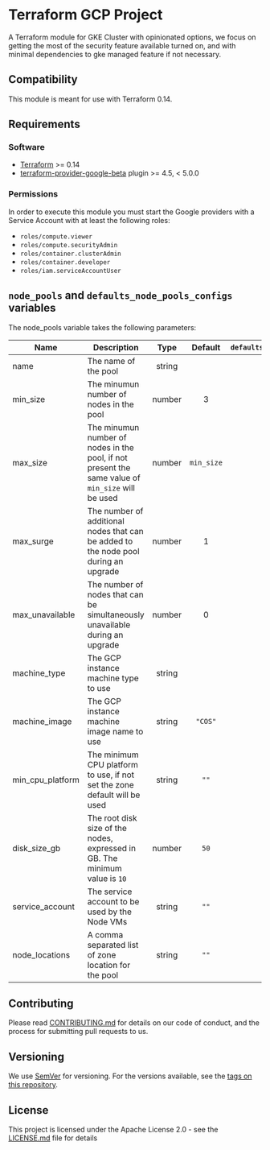 # Terraform GCP Project

A Terraform module for GKE Cluster with opinionated options, we focus on getting the most of the security feature
available turned on, and with minimal dependencies to gke managed feature if not necessary.

## Compatibility

This module is meant for use with Terraform 0.14.

## Requirements

### Software

- [Terraform][terraform] >= 0.14
- [terraform-provider-google-beta][provider-google-beta] plugin >= 4.5, < 5.0.0

### Permissions

In order to execute this module you must start the Google providers with a Service Account
with at least the following roles:

- `roles/compute.viewer`
- `roles/compute.securityAdmin`
- `roles/container.clusterAdmin`
- `roles/container.developer`
- `roles/iam.serviceAccountUser`

## `node_pools` and `defaults_node_pools_configs` variables

The node_pools variable takes the following parameters:

| Name | Description | Type | Default | `defaults_node_pools_configs` | Requirement |
| --- | --- |:---:|:---:|:---:|:---:|
| name | The name of the pool | string |  | ❌ | Required |
| min_size | The minumun number of nodes in the pool | number | 3 | ✅ | Optional |
| max_size | The minumun number of nodes in the pool, if not present the same value of `min_size` will be used | number | `min_size` | ✅ | Optional |
| max_surge | The number of additional nodes that can be added to the node pool during an upgrade | number | 1 | ✅ | Optional |
| max_unavailable | The number of nodes that can be simultaneously unavailable during an upgrade | number | 0 | ✅ | Optional |
| machine_type | The GCP instance machine type to use | string |  | ✅ | Required |
| machine_image | The GCP instance machine image name to use | string | `"COS"` | ✅ | Optional |
| min_cpu_platform | The minimum CPU platform to use, if not set the zone default will be used | string | `""` | ✅ | Optional |
| disk_size_gb | The root disk size of the nodes, expressed in GB. The minimum value is `10` | number | `50` | ✅ | Optional |
| service_account | The service account to be used by the Node VMs | string | `""` | ✅ | Optional |
| node_locations | A comma separated list of zone location for the pool | string | `""` | ❌ | Optional |

## Contributing

Please read [CONTRIBUTING.md](/CONTRIBUTING.md) for details on our code of conduct,
and the process for submitting pull requests to us.

## Versioning

We use [SemVer][semver] for versioning. For the versions available,
see the [tags on this repository](https://github.com/mia-platform/terraform-google-project/tags).

## License

This project is licensed under the Apache License 2.0 - see the [LICENSE.md](/LICENSE.md)
file for details

[terraform]: https://www.terraform.io/downloads.html (Terraform enables you to safely and predictably create, change, and improve infrastructure.)
[provider-google-beta]: https://github.com/terraform-providers/terraform-provider-google-beta
[semver]: http://semver.org/ (Semantic Versioning spec and website)
